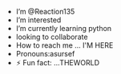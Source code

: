 - I’m @Reaction135
- I’m interested
- I’m currently learning python
- looking to collaborate 
- How to reach me ...  I'M HERE
- Pronouns:asursef
- ⚡ Fun fact: ...THEWORLD

<!---
Reaction135/Reaction135 is a ✨ special ✨ repository because its `README.md` (this file) appears on your GitHub profile.
You can click the Preview link to take a look at your changes.
--->
